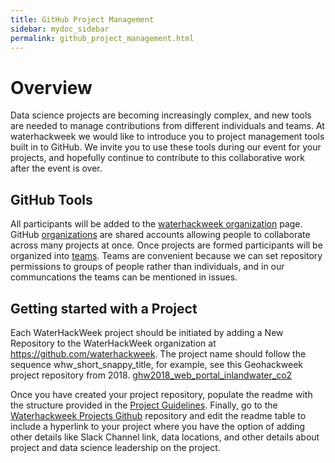 ```yaml
---
title: GitHub Project Management
sidebar: mydoc_sidebar
permalink: github_project_management.html
---
```


# Overview

Data science projects are becoming increasingly complex, and new tools are needed to manage contributions from different individuals and teams. At waterhackweek we would like to introduce you to project management tools built in to GitHub. We invite you to use these tools during our event for your projects, and hopefully continue to contribute to this collaborative work after the event is over.

## GitHub Tools

All participants will be added to the [waterhackweek organization](https://github.com/waterhackweek) page. GitHub [organizations](https://help.github.com/articles/about-organizations/) are shared accounts allowing people to collaborate across many projects at once. Once projects are formed participants will be organized into [teams](https://help.github.com/articles/organizing-members-into-teams/). Teams are convenient because we can set repository permissions to groups of people rather than individuals, and in our communcations the teams can be mentioned in issues.

## Getting started with a Project

Each WaterHackWeek project should be initiated by adding a New Repository to the WaterHackWeek organization at https://github.com/waterhackweek.  The project name should follow the sequence whw_short_snappy_title, for example, see this Geohackweek project repository from 2018.  [ghw2018_web_portal_inlandwater_co2](https://github.com/geohackweek/ghw2018_web_portal_inlandwater_co2) 

Once you have created your project repository, populate the readme with the structure provided in the [Project Guidelines](https://waterhackweek.github.io/wiki/project_guidelines.html).    Finally, go to the [Waterhackweek Projects Github](https://github.com/waterhackweek/projects) repository and edit the readme table to include a hyperlink to your project where you have the option of adding other details like Slack Channel link, data locations, and other details about project and data science leadership on the project.  